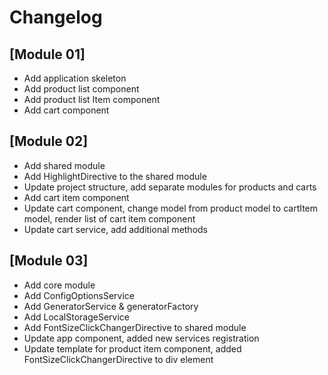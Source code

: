 # Changelog

## [Module 01]

- Add application skeleton 
- Add product list component
- Add product list Item component
- Add cart component

## [Module 02]

- Add shared module
- Add HighlightDirective to the shared module
- Update project structure, add separate modules for products and carts
- Add cart item component
- Update cart component, change model from product model to cartItem model, render list of cart item component
- Update cart service, add additional methods   


## [Module 03]

- Add core module
- Add ConfigOptionsService
- Add GeneratorService & generatorFactory
- Add LocalStorageService
- Add FontSizeClickChangerDirective to shared module
- Update app component, added new services registration
- Update template for product item component, added FontSizeClickChangerDirective to div element
